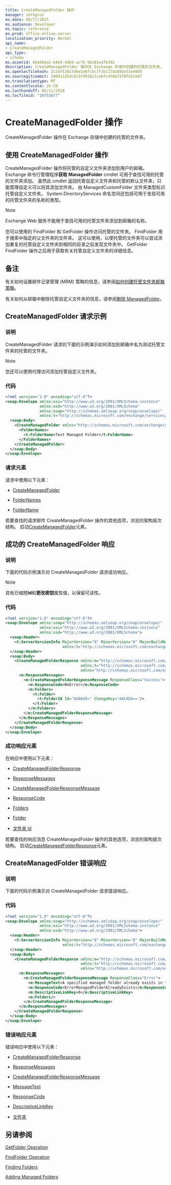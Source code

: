 ```yaml
---
title: CreateManagedFolder 操作
manager: sethgros
ms.date: 09/17/2015
ms.audience: Developer
ms.topic: reference
ms.prod: office-online-server
localization_priority: Normal
api_name:
- CreateManagedFolder
api_type:
- schema
ms.assetid: 60a668a2-b4e9-4db9-ac76-9b181e47b302
description: CreateManagedFolder 操作在 Exchange 存储中创建的托管的文件夹。
ms.openlocfilehash: 2c2af53dc5dbe1e6fcbc7f3b1174a856e51e4905
ms.sourcegitcommit: 34041125dc8c5f993b21cebfc4f8b72f0fd2cb6f
ms.translationtype: MT
ms.contentlocale: zh-CN
ms.lasthandoff: 06/11/2018
ms.locfileid: "19753677"
---
```

# <a name="createmanagedfolder-operation"></a>CreateManagedFolder 操作

CreateManagedFolder 操作在 Exchange 存储中创建的托管的文件夹。
  
## <a name="using-the-createmanagedfolder-operation"></a>使用 CreateManagedFolder 操作

CreateManagedFolder 操作将托管的自定义文件夹添加到用户的邮箱。 Exchange 命令行管理程序**获取 ManagedFolder** cmdlet 可用于查找可用的托管的文件夹添加。 虽然此 cmdlet 返回托管自定义文件夹和托管的默认文件夹，只能管理自定义可以将其添加文件夹。 由 ManagedCustomFolder 文件夹类型标识托管自定义文件夹。 System.DirectoryServices 命名空间还包括可用于发现可用的托管文件夹的名称的类型。 
  
> [!NOTE]
> Exchange Web 服务不能用于查找可用的托管文件夹添加到邮箱的名称。 
  
您可以使用的 FindFolder 和 GetFolder 操作访问托管的文件夹。 FindFolder 用于搜索中指定的父文件夹的文件夹。 这可以使用，以使托管的文件夹可以尝试添加重复的托管自定义文件夹到相同的目录之前发现文件夹中。 GetFolder FindFolder 操作之后用于获取有关托管自定义文件夹的详细信息。
  
## <a name="remarks"></a>备注

有关如何设置邮件记录管理 (MRM) 策略的信息，请参阅[如何创建托管文件夹邮箱策略](http://go.microsoft.com/fwlink/?LinkId=100975)。
  
有关如何从邮箱中删除托管自定义文件夹的信息，请参阅[删除 ManagedFolder](http://go.microsoft.com/fwlink/?LinkId=100976)。
  
## <a name="createmanagedfolder-request-example"></a>CreateManagedFolder 请求示例

### <a name="description"></a>说明

CreateManagedFolder 请求的下面的示例演示如何添加到邮箱中名为测试托管文件夹的托管的文件夹。
  
> [!NOTE]
> 您还可以使用代理访问添加托管自定义文件夹。 
  
### <a name="code"></a>代码

```XML
<?xml version="1.0" encoding="utf-8"?>
<soap:Envelope xmlns:xsi="http://www.w3.org/2001/XMLSchema-instance" 
               xmlns:xsd="http://www.w3.org/2001/XMLSchema" 
               xmlns:soap="http://schemas.xmlsoap.org/soap/envelope/" 
               xmlns:t="http://schemas.microsoft.com/exchange/services/2006/types">
  <soap:Body>
    <CreateManagedFolder xmlns="http://schemas.microsoft.com/exchange/services/2006/messages">
      <FolderNames>
        <t:FolderName>Test Managed Folder</t:FolderName>
      </FolderNames>
    </CreateManagedFolder>
  </soap:Body>
</soap:Envelope>
```

### <a name="request-elements"></a>请求元素

请求中使用以下元素：
  
- [CreateManagedFolder](createmanagedfolder.md)
    
- [FolderNames](foldernames.md)
    
- [FolderName](foldername.md)
    
若要查找的请求邮件 CreateManagedFolder 操作的其他选项，浏览的架构层次结构。 启动[CreateManagedFolder](createmanagedfolder.md)元素。 
  
## <a name="successful-createmanagedfolder-response"></a>成功的 CreateManagedFolder 响应

### <a name="description"></a>说明

下面的代码示例演示对 CreateManagedFolder 请求成功响应。
  
> [!NOTE]
> 具有已缩短**Id**和**更改密钥**属性值，以保留可读性。 
  
### <a name="code"></a>代码

```XML
<?xml version="1.0" encoding="utf-8"?>
<soap:Envelope xmlns:soap="http://schemas.xmlsoap.org/soap/envelope/"
               xmlns:xsi="http://www.w3.org/2001/XMLSchema-instance"
               xmlns:xsd="http://www.w3.org/2001/XMLSchema">
  <soap:Header>
    <t:ServerVersionInfo MajorVersion="8" MinorVersion="0" MajorBuildNumber="598" MinorBuildNumber="0" 
                         xmlns:t="http://schemas.microsoft.com/exchange/services/2006/types"/>
  </soap:Header>
  <soap:Body>
    <CreateManagedFolderResponse xmlns:m="http://schemas.microsoft.com/exchange/services/2006/messages" 
                                 xmlns:t="http://schemas.microsoft.com/exchange/services/2006/types" 
                                 xmlns="http://schemas.microsoft.com/exchange/services/2006/messages">
      <m:ResponseMessages>
        <m:CreateManagedFolderResponseMessage ResponseClass="Success">
          <m:ResponseCode>NoError</m:ResponseCode>
          <m:Folders>
            <t:Folder>
              <t:FolderId Id="AS0AdX=" ChangeKey="AACADA=="/>
            </t:Folder>
          </m:Folders>
        </m:CreateManagedFolderResponseMessage>
      </m:ResponseMessages>
    </CreateManagedFolderResponse>
  </soap:Body>
</soap:Envelope>
```

### <a name="successful-response-elements"></a>成功响应元素

在响应中使用以下元素： 
  
- [CreateManagedFolderResponse](createmanagedfolderresponse.md)
    
- [ResponseMessages](responsemessages.md)
    
- [CreateManagedFolderResponseMessage](createmanagedfolderresponsemessage.md)
    
- [ResponseCode](responsecode.md)
    
- [Folders](folders-ex15websvcsotherref.md)
    
- [Folder](folder.md)
    
- [文件夹 Id](folderid.md)
    
若要查找的响应消息 CreateManagedFolder 操作的其他选项，浏览的架构层次结构。 启动[CreateManagedFolderResponse](createmanagedfolderresponse.md)元素。 
  
## <a name="createmanagedfolder-error-response"></a>CreateManagedFolder 错误响应

### <a name="description"></a>说明

下面的代码示例演示对 CreateManagedFolder 请求错误响应。
  
### <a name="code"></a>代码

```XML
<?xml version="1.0" encoding="utf-8"?>
<soap:Envelope xmlns:soap="http://schemas.xmlsoap.org/soap/envelope/" 
               xmlns:xsi="http://www.w3.org/2001/XMLSchema-instance" 
               xmlns:xsd="http://www.w3.org/2001/XMLSchema">
  <soap:Header>
    <t:ServerVersionInfo MajorVersion="8" MinorVersion="0" MajorBuildNumber="598" MinorBuildNumber="0" 
                         xmlns:t="http://schemas.microsoft.com/exchange/services/2006/types"/>
  </soap:Header>
  <soap:Body>
    <CreateManagedFolderResponse xmlns:m="http://schemas.microsoft.com/exchange/services/2006/messages" 
                                 xmlns:t="http://schemas.microsoft.com/exchange/services/2006/types" 
                                 xmlns="http://schemas.microsoft.com/exchange/services/2006/messages">
      <m:ResponseMessages>
        <m:CreateManagedFolderResponseMessage ResponseClass="Error">
          <m:MessageText>A specified managed folder already exists in the mailbox.</m:MessageText>
          <m:ResponseCode>ErrorManagedFolderAlreadyExists</m:ResponseCode>
          <m:DescriptiveLinkKey>0</m:DescriptiveLinkKey>
          <m:Folders/>
        </m:CreateManagedFolderResponseMessage>
      </m:ResponseMessages>
    </CreateManagedFolderResponse>
  </soap:Body>
</soap:Envelope>
```

### <a name="error-response-elements"></a>错误响应元素

错误响应中使用以下元素：
  
- [CreateManagedFolderResponse](createmanagedfolderresponse.md)
    
- [ResponseMessages](responsemessages.md)
    
- [CreateManagedFolderResponseMessage](createmanagedfolderresponsemessage.md)
    
- [MessageText](messagetext.md)
    
- [ResponseCode](responsecode.md)
    
- [DescriptiveLinkKey](descriptivelinkkey.md)
    
- [文件夹](folders-ex15websvcsotherref.md)
    
## <a name="see-also"></a>另请参阅



[GetFolder Operation](getfolder-operation.md)
  
[FindFolder Operation](findfolder-operation.md)


[Finding Folders](http://msdn.microsoft.com/library/9124d868-017a-43f0-b915-5c0082cacec9%28Office.15%29.aspx)
  
[Adding Managed Folders](http://msdn.microsoft.com/library/846658c6-7043-40fb-8439-19f97c2a967f%28Office.15%29.aspx)

